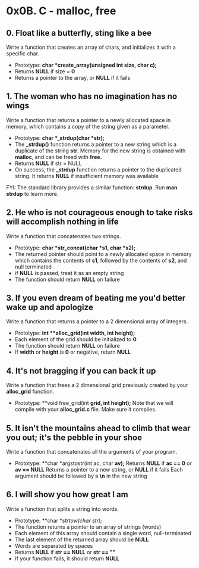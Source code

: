 # 0x0B. C - malloc, free


## 0. Float like a butterfly, sting like a bee

Write a function that creates an array of chars, and initializes it with a specific char.

- Prototype: **char \*create_array(unsigned int size, char c);**
- Returns **NULL** if size = **0**
- Returns a pointer to the array, or **NULL** if it fails


## 1. The woman who has no imagination has no wings

Write a function that returns a pointer to a newly allocated space in memory, which contains a copy of the string given as a parameter.

- Prototype: **char \*_strdup(char \*str);**
- The **_strdup()** function returns a pointer to a new string which is a duplicate of the string **str**. Memory for the new string is obtained with **malloc**, and can be freed with **free.**
- Returns **NULL** if str = NULL
- On success, the **_strdup** function returns a pointer to the duplicated string. It returns **NULL** if insufficient memory was available

FYI: The standard library provides a similar function: **strdup**. Run **man strdup** to learn more.


## 2. He who is not courageous enough to take risks will accomplish nothing in life

Write a function that concatenates two strings.

- Prototype: **char \*str_concat(char \*s1, char \*s2);**
- The returned pointer should point to a newly allocated space in memory which contains the contents of **s1**, followed by the contents of **s2**, and null terminated
- if **NULL** is passed, treat it as an empty string
- The function should return **NULL** on failure


## 3. If you even dream of beating me you'd better wake up and apologize

Write a function that returns a pointer to a 2 dimensional array of integers.

- Prototype: **int \*\*alloc_grid(int width, int height);**
- Each element of the grid should be initialized to **0**
- The function should return **NULL** on failure
- If **width** or **height** is **0** or negative, return **NULL**


## 4. It's not bragging if you can back it up

Write a function that frees a 2 dimensional grid previously created by your **alloc_grid** function.

- Prototype: **void free_grid(int **grid, int height);**
Note that we will compile with your **alloc_grid.c** file. Make sure it compiles.


## 5. It isn't the mountains ahead to climb that wear you out; it's the pebble in your shoe

Write a function that concatenates all the arguments of your program.

- Prototype: **char *argstostr(int ac, char **av);**
Returns **NULL** if **ac == 0** or **av == NULL**
Returns a pointer to a new string, or **NULL** if it fails
Each argument should be followed by a **\n** in the new string


## 6. I will show you how great I am

Write a function that splits a string into words.

- Prototype: **char **strtow(char *str);**
- The function returns a pointer to an array of strings (words)
- Each element of this array should contain a single word, null-terminated
- The last element of the returned array should be **NULL**
- Words are separated by spaces
- Returns **NULL** if **str == NULL** or **str == ""**
- If your function fails, it should return **NULL**

